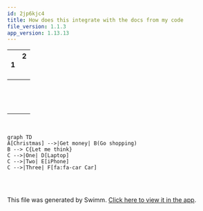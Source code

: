 ```yaml
---
id: 2jp6kjc4
title: How does this integrate with the docs from my code
file_version: 1.1.3
app_version: 1.13.13
---
```


|1    |2<br><br><br/>|
|-----|--------------|
|<br/>|<br/>         |
|<br/>|<br/>         |
|<br/>|<br/>         |

<br/>

<!--MERMAID {width:100}-->
```mermaid
graph TD
A[Christmas] -->|Get money| B(Go shopping)
B --> C{Let me think}
C -->|One| D[Laptop]
C -->|Two| E[iPhone]
C -->|Three| F[fa:fa-car Car]


```
<!--MCONTENT {content: "graph TD<br/>\nA\\[Christmas\\] \\-\\-\\>|Get money| B(Go shopping)<br/>\nB \\-\\-\\> C{Let me think}<br/>\nC \\-\\-\\>|One| D\\[Laptop\\]<br/>\nC \\-\\-\\>|Two| E\\[iPhone\\]<br/>\nC \\-\\-\\>|Three| F\\[fa:fa-car Car\\]<br/>\n\n<br/>"} --->

<br/>

This file was generated by Swimm. [Click here to view it in the app](https://app.swimm.io/repos/Z2l0aHViJTNBJTNBc3RvcmllcyUzQSUzQWpldHRtb3k=/docs/2jp6kjc4).
